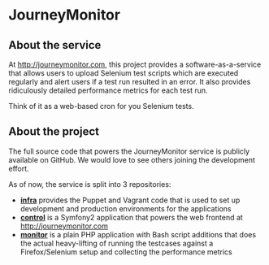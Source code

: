 # JourneyMonitor

## About the service

At http://journeymonitor.com, this project provides a software-as-a-service that allows users to upload Selenium
test scripts which are executed regularly and alert users if a test run resulted in an error. It also provides
ridiculously detailed performance metrics for each test run.

Think of it as a web-based cron for you Selenium tests.


## About the project

The full source code that powers the JourneyMonitor service is publicly available on GitHub. We would love to see
others joining the development effort.

As of now, the service is split into 3 repositories:

- **[infra](https://github.com/journeymonitor/infra)** provides the Puppet and Vagrant code that is used to set up
  development and production environments for the applications
- **[control](https://github.com/journeymonitor/control)** is a Symfony2 application that powers the web frontend at
  http://journeymonitor.com
- **[monitor](https://github.com/journeymonitor/monitor)** is a plain PHP application with Bash script additions that
  does the actual heavy-lifting of running the testcases against a Firefox/Selenium setup and collecting the performance
  metrics
